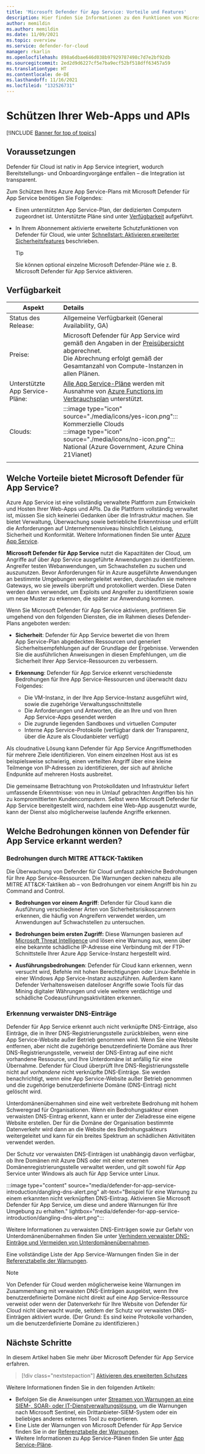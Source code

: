 ```yaml
---
title: 'Microsoft Defender für App Service: Vorteile und Features'
description: Hier finden Sie Informationen zu den Funktionen von Microsoft Defender für App Service, und Sie erfahren, wie Sie dieses Tool für Ihr Abonnement aktivieren.
author: memildin
ms.author: memildin
ms.date: 11/09/2021
ms.topic: overview
ms.service: defender-for-cloud
manager: rkarlin
ms.openlocfilehash: 898a6dbae646d038b97929787498c7d7e2bf92db
ms.sourcegitcommit: 2ed2d9d6227cf5e7ba9ecf52bf518dff63457a59
ms.translationtype: HT
ms.contentlocale: de-DE
ms.lasthandoff: 11/16/2021
ms.locfileid: "132526731"
---
```

# <a name="protect-your-web-apps-and-apis"></a>Schützen Ihrer Web-Apps und APIs

[!INCLUDE [Banner for top of topics](./includes/banner.md)]

## <a name="prerequisites"></a>Voraussetzungen

Defender für Cloud ist nativ in App Service integriert, wodurch Bereitstellungs- und Onboardingvorgänge entfallen – die Integration ist transparent.

Zum Schützen Ihres Azure App Service-Plans mit Microsoft Defender für App Service benötigen Sie Folgendes:

- Einen unterstützten App Service-Plan, der dedizierten Computern zugeordnet ist. Unterstützte Pläne sind unter [Verfügbarkeit](#availability) aufgeführt.

- In Ihrem Abonnement aktivierte erweiterte Schutzfunktionen von Defender für Cloud, wie unter [Schnellstart: Aktivieren erweiterter Sicherheitsfeatures](enable-enhanced-security.md) beschrieben.

    > [!TIP]
    > Sie können optional einzelne Microsoft Defender-Pläne wie z. B. Microsoft Defender für App Service aktivieren.

## <a name="availability"></a>Verfügbarkeit

| Aspekt                       | Details                                                                                                                                                                                        |
|------------------------------|:-----------------------------------------------------------------------------------------------------------------------------------------------------------------------------------------------|
| Status des Release:               | Allgemeine Verfügbarkeit (General Availability, GA)                                                                                                                                                                      |
| Preise:                     | Microsoft Defender für App Service wird gemäß den Angaben in der [Preisübersicht](https://azure.microsoft.com/pricing/details/security-center/) abgerechnet.<br>Die Abrechnung erfolgt gemäß der Gesamtanzahl von Compute-Instanzen in allen Plänen.       |
| Unterstützte App Service-Pläne: | [Alle App Service-Pläne](https://azure.microsoft.com/pricing/details/app-service/plans/) werden mit Ausnahme von [Azure Functions im Verbrauchsplan](../azure-functions/functions-scale.md) unterstützt. |
| Clouds:                      | :::image type="icon" source="./media/icons/yes-icon.png"::: Kommerzielle Clouds<br>:::image type="icon" source="./media/icons/no-icon.png"::: National (Azure Government, Azure China 21Vianet)                                                     |
|                              |                                                                                                                                                                                                |

## <a name="what-are-the-benefits-of-microsoft-defender-for-app-service"></a>Welche Vorteile bietet Microsoft Defender für App Service?

Azure App Service ist eine vollständig verwaltete Plattform zum Entwickeln und Hosten Ihrer Web-Apps und APIs. Da die Plattform vollständig verwaltet ist, müssen Sie sich keinerlei Gedanken über die Infrastruktur machen. Sie bietet Verwaltung, Überwachung sowie betriebliche Erkenntnisse und erfüllt die Anforderungen auf Unternehmensniveau hinsichtlich Leistung, Sicherheit und Konformität. Weitere Informationen finden Sie unter [Azure App Service](https://azure.microsoft.com/services/app-service/).

**Microsoft Defender für App Service** nutzt die Kapazitäten der Cloud, um Angriffe auf über App Service ausgeführte Anwendungen zu identifizieren. Angreifer testen Webanwendungen, um Schwachstellen zu suchen und auszunutzen. Bevor Anforderungen für in Azure ausgeführte Anwendungen an bestimmte Umgebungen weitergeleitet werden, durchlaufen sie mehrere Gateways, wo sie jeweils überprüft und protokolliert werden. Diese Daten werden dann verwendet, um Exploits und Angreifer zu identifizieren sowie um neue Muster zu erkennen, die später zur Anwendung kommen.

Wenn Sie Microsoft Defender für App Service aktivieren, profitieren Sie umgehend von den folgenden Diensten, die im Rahmen dieses Defender-Plans angeboten werden:

- **Sicherheit**: Defender für App Service bewertet die von Ihrem App Service-Plan abgedeckten Ressourcen und generiert Sicherheitsempfehlungen auf der Grundlage der Ergebnisse. Verwenden Sie die ausführlichen Anweisungen in diesen Empfehlungen, um die Sicherheit Ihrer App Service-Ressourcen zu verbessern.

- **Erkennung**: Defender für App Service erkennt verschiedenste Bedrohungen für Ihre App Service-Ressourcen und überwacht dazu Folgendes:
    - Die VM-Instanz, in der Ihre App Service-Instanz ausgeführt wird, sowie die zugehörige Verwaltungsschnittstelle
    - Die Anforderungen und Antworten, die an Ihre und von Ihren App Service-Apps gesendet werden
    - Die zugrunde liegenden Sandboxes und virtuellen Computer
    - Interne App Service-Protokolle (verfügbar dank der Transparenz, über die Azure als Cloudanbieter verfügt)

Als cloudnative Lösung kann Defender für App Service Angriffsmethoden für mehrere Ziele identifizieren. Von einem einzelnen Host aus ist es beispielsweise schwierig, einen verteilten Angriff über eine kleine Teilmenge von IP-Adressen zu identifizieren, der sich auf ähnliche Endpunkte auf mehreren Hosts ausbreitet.

Die gemeinsame Betrachtung von Protokolldaten und Infrastruktur liefert umfassende Erkenntnisse: von neu in Umlauf gebrachten Angriffen bis hin zu kompromittierten Kundencomputern. Selbst wenn Microsoft Defender für App Service bereitgestellt wird, nachdem eine Web-App ausgenutzt wurde, kann der Dienst also möglicherweise laufende Angriffe erkennen.


## <a name="what-threats-can-defender-for-app-service-detect"></a>Welche Bedrohungen können von Defender für App Service erkannt werden?

### <a name="threats-by-mitre-attck-tactics"></a>Bedrohungen durch MITRE ATT&CK-Taktiken

Die Überwachung von Defender für Cloud umfasst zahlreiche Bedrohungen für Ihre App Service-Ressourcen. Die Warnungen decken nahezu alle MITRE ATT&CK-Taktiken ab – von Bedrohungen vor einem Angriff bis hin zu Command and Control.

- **Bedrohungen vor einem Angriff**: Defender für Cloud kann die Ausführung verschiedener Arten von Sicherheitsrisikoscannern erkennen, die häufig von Angreifern verwendet werden, um Anwendungen auf Schwachstellen zu untersuchen.

- **Bedrohungen beim ersten Zugriff:** Diese Warnungen basieren auf [Microsoft Threat Intelligence](https://go.microsoft.com/fwlink/?linkid=2128684) und lösen eine Warnung aus, wenn über eine bekannte schädliche IP-Adresse eine Verbindung mit der FTP-Schnittstelle Ihrer Azure App Service-Instanz hergestellt wird.

- **Ausführungsbedrohungen**: Defender für Cloud kann erkennen, wenn versucht wird, Befehle mit hohen Berechtigungen oder Linux-Befehle in einer Windows App Service-Instanz auszuführen. Außerdem kann Defender Verhaltensweisen dateiloser Angriffe sowie Tools für das Mining digitaler Währungen und viele weitere verdächtige und schädliche Codeausführungsaktivitäten erkennen.

### <a name="dangling-dns-detection"></a>Erkennung verwaister DNS-Einträge

Defender für App Service erkennt auch nicht verknüpfte DNS-Einträge, also Einträge, die in Ihrer DNS-Registrierungsstelle zurückbleiben, wenn eine App Service-Website außer Betrieb genommen wird. Wenn Sie eine Website entfernen, aber nicht die zugehörige benutzerdefinierte Domäne aus Ihrer DNS-Registrierungsstelle, verweist der DNS-Eintrag auf eine nicht vorhandene Ressource, und Ihre Unterdomäne ist anfällig für eine Übernahme. Defender für Cloud überprüft Ihre DNS-Registrierungsstelle nicht auf *vorhandene* nicht verknüpfte DNS-Einträge. Sie werden benachrichtigt, wenn eine App Service-Website außer Betrieb genommen und die zugehörige benutzerdefinierte Domäne (DNS-Eintrag) nicht gelöscht wird.

Unterdomänenübernahmen sind eine weit verbreitete Bedrohung mit hohem Schweregrad für Organisationen. Wenn ein Bedrohungsakteur einen verwaisten DNS-Eintrag erkennt, kann er unter der Zieladresse eine eigene Website erstellen. Der für die Domäne der Organisation bestimmte Datenverkehr wird dann an die Website des Bedrohungsakteurs weitergeleitet und kann für ein breites Spektrum an schädlichen Aktivitäten verwendet werden.

Der Schutz vor verwaisten DNS-Einträgen ist unabhängig davon verfügbar, ob Ihre Domänen mit Azure DNS oder mit einer externen Domänenregistrierungsstelle verwaltet werden, und gilt sowohl für App Service unter Windows als auch für App Service unter Linux.

:::image type="content" source="media/defender-for-app-service-introduction/dangling-dns-alert.png" alt-text="Beispiel für eine Warnung zu einem erkannten nicht verknüpften DNS-Eintrag. Aktivieren Sie Microsoft Defender für App Service, um diese und andere Warnungen für Ihre Umgebung zu erhalten." lightbox="media/defender-for-app-service-introduction/dangling-dns-alert.png":::

Weitere Informationen zu verwaisten DNS-Einträgen sowie zur Gefahr von Unterdomänenübernahmen finden Sie unter [Verhindern verwaister DNS-Einträge und Vermeiden von Unterdomänenübernahmen](../security/fundamentals/subdomain-takeover.md).

Eine vollständige Liste der App Service-Warnungen finden Sie in der [Referenztabelle der Warnungen](alerts-reference.md#alerts-azureappserv).

> [!NOTE]
> Von Defender für Cloud werden möglicherweise keine Warnungen im Zusammenhang mit verwaisten DNS-Einträgen ausgelöst, wenn Ihre benutzerdefinierte Domäne nicht direkt auf eine App Service-Ressource verweist oder wenn der Datenverkehr für Ihre Website von Defender für Cloud nicht überwacht wurde, seitdem der Schutz vor verwaisten DNS-Einträgen aktiviert wurde. (Der Grund: Es sind keine Protokolle vorhanden, um die benutzerdefinierte Domäne zu identifizieren.)

## <a name="next-steps"></a>Nächste Schritte

In diesem Artikel haben Sie mehr über Microsoft Defender für App Service erfahren. 

> [!div class="nextstepaction"]
> [Aktivieren des erweiterten Schutzes](enable-enhanced-security.md)

Weitere Informationen finden Sie in den folgenden Artikeln: 

- Befolgen Sie die Anweisungen unter [Streamen von Warnungen an eine SIEM-, SOAR- oder IT-Dienstverwaltungslösung](export-to-siem.md), um die Warnungen nach Microsoft Sentinel, ein Drittanbieter-SIEM-System oder ein beliebiges anderes externes Tool zu exportieren.
- Eine Liste der Warnungen von Microsoft Defender für App Service finden Sie in der [Referenztabelle der Warnungen](alerts-reference.md#alerts-azureappserv).
- Weitere Informationen zu App Service-Plänen finden Sie unter [App Service-Pläne](https://azure.microsoft.com/pricing/details/app-service/plans/).
